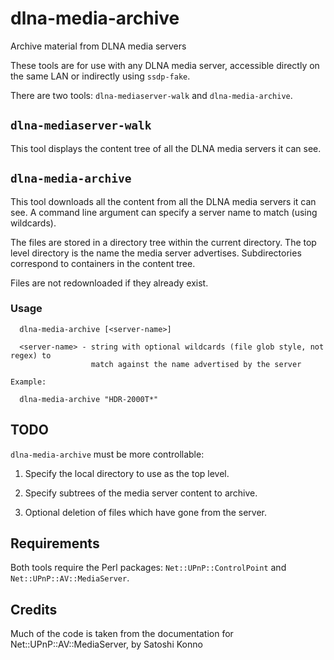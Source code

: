 # dlna-media-archive

Archive material from DLNA media servers

These tools are for use with any DLNA media server, accessible directly on
the same LAN or indirectly using `ssdp-fake`.

There are two tools: `dlna-mediaserver-walk` and `dlna-media-archive`.

## `dlna-mediaserver-walk`

This tool displays the content tree of all the DLNA media servers it can see.

## `dlna-media-archive`

This tool downloads all the content from all the DLNA media servers it can see.
A command line argument can specify a server name to match (using wildcards).

The files are stored in a directory tree within the current directory.
The top level directory is the name the media server advertises. Subdirectories
correspond to containers in the content tree.

Files are not redownloaded if they already exist.

### Usage

```
  dlna-media-archive [<server-name>]

  <server-name> - string with optional wildcards (file glob style, not regex) to
                  match against the name advertised by the server

Example:

  dlna-media-archive "HDR-2000T*"
```

## TODO

`dlna-media-archive` must be more controllable:

1. Specify the local directory to use as the top level.

2. Specify subtrees of the media server content to archive.

3. Optional deletion of files which have gone from the server.

## Requirements

Both tools require the Perl packages: `Net::UPnP::ControlPoint` and `Net::UPnP::AV::MediaServer`.

## Credits

Much of the code is taken from the documentation for Net::UPnP::AV::MediaServer, by Satoshi Konno

